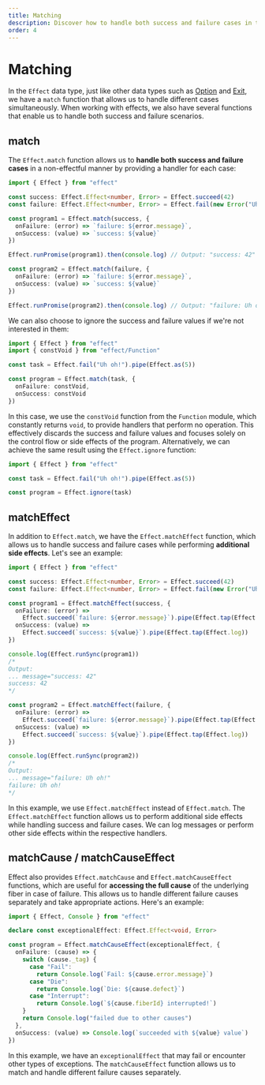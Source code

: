```yaml
---
title: Matching
description: Discover how to handle both success and failure cases in the Effect data type using functions like `match` and `matchEffect`. Learn techniques to perform side effects, ignore values, and access the full cause of failures. Effectively manage control flow and handle errors in your Effect programs.
order: 4
---
```


# Matching

In the `Effect` data type, just like other data types such as [Option](../../other/data-types/option#matching) and [Exit](../../other/data-types/exit#matching), we have a `match` function that allows us to handle different cases simultaneously. When working with effects, we also have several functions that enable us to handle both success and failure scenarios.

## match

The `Effect.match` function allows us to **handle both success and failure cases** in a non-effectful manner by providing a handler for each case:

```ts twoslash
import { Effect } from "effect"

const success: Effect.Effect<number, Error> = Effect.succeed(42)
const failure: Effect.Effect<number, Error> = Effect.fail(new Error("Uh oh!"))

const program1 = Effect.match(success, {
  onFailure: (error) => `failure: ${error.message}`,
  onSuccess: (value) => `success: ${value}`
})

Effect.runPromise(program1).then(console.log) // Output: "success: 42"

const program2 = Effect.match(failure, {
  onFailure: (error) => `failure: ${error.message}`,
  onSuccess: (value) => `success: ${value}`
})

Effect.runPromise(program2).then(console.log) // Output: "failure: Uh oh!"
```

We can also choose to ignore the success and failure values if we're not interested in them:

```ts twoslash
import { Effect } from "effect"
import { constVoid } from "effect/Function"

const task = Effect.fail("Uh oh!").pipe(Effect.as(5))

const program = Effect.match(task, {
  onFailure: constVoid,
  onSuccess: constVoid
})
```

In this case, we use the `constVoid` function from the `Function` module, which constantly returns `void`, to provide handlers that perform no operation. This effectively discards the success and failure values and focuses solely on the control flow or side effects of the program. Alternatively, we can achieve the same result using the `Effect.ignore` function:

```ts twoslash
import { Effect } from "effect"

const task = Effect.fail("Uh oh!").pipe(Effect.as(5))

const program = Effect.ignore(task)
```

## matchEffect

In addition to `Effect.match`, we have the `Effect.matchEffect` function, which allows us to handle success and failure cases while performing **additional side effects**. Let's see an example:

```ts twoslash
import { Effect } from "effect"

const success: Effect.Effect<number, Error> = Effect.succeed(42)
const failure: Effect.Effect<number, Error> = Effect.fail(new Error("Uh oh!"))

const program1 = Effect.matchEffect(success, {
  onFailure: (error) =>
    Effect.succeed(`failure: ${error.message}`).pipe(Effect.tap(Effect.log)),
  onSuccess: (value) =>
    Effect.succeed(`success: ${value}`).pipe(Effect.tap(Effect.log))
})

console.log(Effect.runSync(program1))
/*
Output:
... message="success: 42"
success: 42
*/

const program2 = Effect.matchEffect(failure, {
  onFailure: (error) =>
    Effect.succeed(`failure: ${error.message}`).pipe(Effect.tap(Effect.log)),
  onSuccess: (value) =>
    Effect.succeed(`success: ${value}`).pipe(Effect.tap(Effect.log))
})

console.log(Effect.runSync(program2))
/*
Output:
... message="failure: Uh oh!"
failure: Uh oh!
*/
```

In this example, we use `Effect.matchEffect` instead of `Effect.match`. The `Effect.matchEffect` function allows us to perform additional side effects while handling success and failure cases. We can log messages or perform other side effects within the respective handlers.

## matchCause / matchCauseEffect

Effect also provides `Effect.matchCause` and `Effect.matchCauseEffect` functions, which are useful for **accessing the full cause** of the underlying fiber in case of failure. This allows us to handle different failure causes separately and take appropriate actions. Here's an example:

```ts twoslash
import { Effect, Console } from "effect"

declare const exceptionalEffect: Effect.Effect<void, Error>

const program = Effect.matchCauseEffect(exceptionalEffect, {
  onFailure: (cause) => {
    switch (cause._tag) {
      case "Fail":
        return Console.log(`Fail: ${cause.error.message}`)
      case "Die":
        return Console.log(`Die: ${cause.defect}`)
      case "Interrupt":
        return Console.log(`${cause.fiberId} interrupted!`)
    }
    return Console.log("failed due to other causes")
  },
  onSuccess: (value) => Console.log(`succeeded with ${value} value`)
})
```

In this example, we have an `exceptionalEffect` that may fail or encounter other types of exceptions. The `matchCauseEffect` function allows us to match and handle different failure causes separately.
